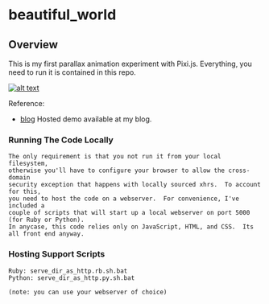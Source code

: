 beautiful_world
===============

## Overview

This is my first parallax animation experiment with Pixi.js.  Everything, you need to run it is contained in this repo.

[![alt text](https://raw.github.com/jclosure/beautiful_world/master/screenshot.png "Beautiful World Banner")](http://www.youtube.com/watch?v=Q_uWJSxUka4)


Reference:

* [blog](http://uberpwn.wordpress.com/)
 Hosted demo available at my blog. 

### Running The Code Locally

	The only requirement is that you not run it from your local filesystem, 
	otherwise you'll have to configure your browser to allow the cross-domain 
	security exception that happens with locally sourced xhrs.  To account for this, 
	you need to host the code on a webserver.  For convenience, I've included a 
	couple of scripts that will start up a local webserver on port 5000 (for Ruby or Python).  
	In anycase, this code relies only on JavaScript, HTML, and CSS.  Its all front end anyway.

### Hosting Support Scripts

	Ruby: serve_dir_as_http.rb.sh.bat
	Python: serve_dir_as_http.py.sh.bat

	(note: you can use your webserver of choice)


